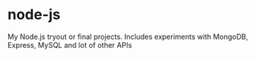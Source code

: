 # node-js
My Node.js tryout or final projects. Includes experiments with MongoDB, Express, MySQL and lot of other APIs
